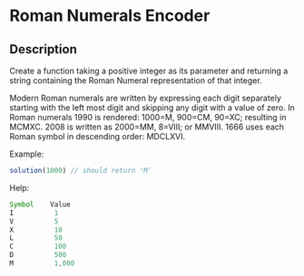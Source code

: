 # Roman Numerals Encoder

## Description

Create a function taking a positive integer as its parameter and returning a string containing the Roman Numeral representation of that integer.

Modern Roman numerals are written by expressing each digit separately starting with the left most digit and skipping any digit with a value of zero. In Roman numerals 1990 is rendered: 1000=M, 900=CM, 90=XC; resulting in MCMXC. 2008 is written as 2000=MM, 8=VIII; or MMVIII. 1666 uses each Roman symbol in descending order: MDCLXVI.

Example:

```js
solution(1000) // should return 'M'
```

Help:

```js
Symbol    Value
I          1
V          5
X          10
L          50
C          100
D          500
M          1,000
```
